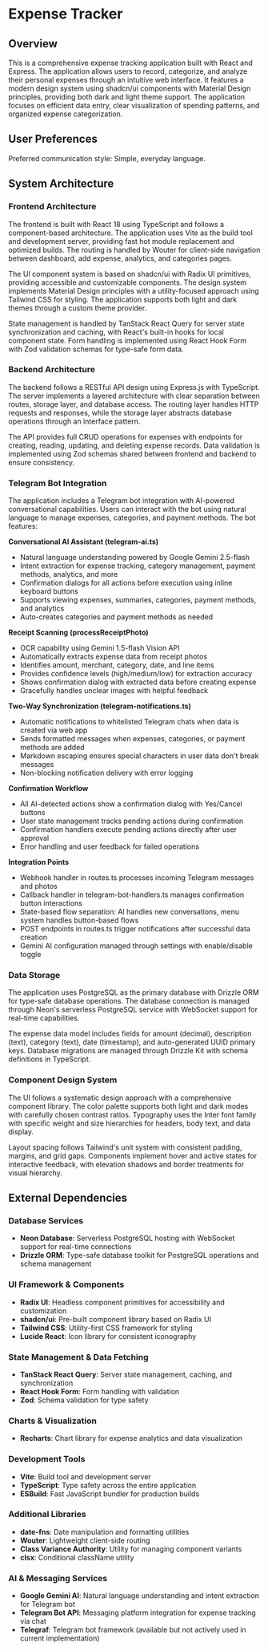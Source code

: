 # Expense Tracker

## Overview

This is a comprehensive expense tracking application built with React and Express. The application allows users to record, categorize, and analyze their personal expenses through an intuitive web interface. It features a modern design system using shadcn/ui components with Material Design principles, providing both dark and light theme support. The application focuses on efficient data entry, clear visualization of spending patterns, and organized expense categorization.

## User Preferences

Preferred communication style: Simple, everyday language.

## System Architecture

### Frontend Architecture
The frontend is built with React 18 using TypeScript and follows a component-based architecture. The application uses Vite as the build tool and development server, providing fast hot module replacement and optimized builds. The routing is handled by Wouter for client-side navigation between dashboard, add expense, analytics, and categories pages.

The UI component system is based on shadcn/ui with Radix UI primitives, providing accessible and customizable components. The design system implements Material Design principles with a utility-focused approach using Tailwind CSS for styling. The application supports both light and dark themes through a custom theme provider.

State management is handled by TanStack React Query for server state synchronization and caching, with React's built-in hooks for local component state. Form handling is implemented using React Hook Form with Zod validation schemas for type-safe form data.

### Backend Architecture
The backend follows a RESTful API design using Express.js with TypeScript. The server implements a layered architecture with clear separation between routes, storage layer, and database access. The routing layer handles HTTP requests and responses, while the storage layer abstracts database operations through an interface pattern.

The API provides full CRUD operations for expenses with endpoints for creating, reading, updating, and deleting expense records. Data validation is implemented using Zod schemas shared between frontend and backend to ensure consistency.

### Telegram Bot Integration
The application includes a Telegram bot integration with AI-powered conversational capabilities. Users can interact with the bot using natural language to manage expenses, categories, and payment methods. The bot features:

**Conversational AI Assistant (telegram-ai.ts)**
- Natural language understanding powered by Google Gemini 2.5-flash
- Intent extraction for expense tracking, category management, payment methods, analytics, and more
- Confirmation dialogs for all actions before execution using inline keyboard buttons
- Supports viewing expenses, summaries, categories, payment methods, and analytics
- Auto-creates categories and payment methods as needed

**Receipt Scanning (processReceiptPhoto)**
- OCR capability using Gemini 1.5-flash Vision API
- Automatically extracts expense data from receipt photos
- Identifies amount, merchant, category, date, and line items
- Provides confidence levels (high/medium/low) for extraction accuracy
- Shows confirmation dialog with extracted data before creating expense
- Gracefully handles unclear images with helpful feedback

**Two-Way Synchronization (telegram-notifications.ts)**
- Automatic notifications to whitelisted Telegram chats when data is created via web app
- Sends formatted messages when expenses, categories, or payment methods are added
- Markdown escaping ensures special characters in user data don't break messages
- Non-blocking notification delivery with error logging

**Confirmation Workflow**
- All AI-detected actions show a confirmation dialog with Yes/Cancel buttons
- User state management tracks pending actions during confirmation
- Confirmation handlers execute pending actions directly after user approval
- Error handling and user feedback for failed operations

**Integration Points**
- Webhook handler in routes.ts processes incoming Telegram messages and photos
- Callback handler in telegram-bot-handlers.ts manages confirmation button interactions
- State-based flow separation: AI handles new conversations, menu system handles button-based flows
- POST endpoints in routes.ts trigger notifications after successful data creation
- Gemini AI configuration managed through settings with enable/disable toggle

### Data Storage
The application uses PostgreSQL as the primary database with Drizzle ORM for type-safe database operations. The database connection is managed through Neon's serverless PostgreSQL service with WebSocket support for real-time capabilities.

The expense data model includes fields for amount (decimal), description (text), category (text), date (timestamp), and auto-generated UUID primary keys. Database migrations are managed through Drizzle Kit with schema definitions in TypeScript.

### Component Design System
The UI follows a systematic design approach with a comprehensive component library. The color palette supports both light and dark modes with carefully chosen contrast ratios. Typography uses the Inter font family with specific weight and size hierarchies for headers, body text, and data display.

Layout spacing follows Tailwind's unit system with consistent padding, margins, and grid gaps. Components implement hover and active states for interactive feedback, with elevation shadows and border treatments for visual hierarchy.

## External Dependencies

### Database Services
- **Neon Database**: Serverless PostgreSQL hosting with WebSocket support for real-time connections
- **Drizzle ORM**: Type-safe database toolkit for PostgreSQL operations and schema management

### UI Framework & Components
- **Radix UI**: Headless component primitives for accessibility and customization
- **shadcn/ui**: Pre-built component library based on Radix UI
- **Tailwind CSS**: Utility-first CSS framework for styling
- **Lucide React**: Icon library for consistent iconography

### State Management & Data Fetching
- **TanStack React Query**: Server state management, caching, and synchronization
- **React Hook Form**: Form handling with validation
- **Zod**: Schema validation for type safety

### Charts & Visualization
- **Recharts**: Chart library for expense analytics and data visualization

### Development Tools
- **Vite**: Build tool and development server
- **TypeScript**: Type safety across the entire application
- **ESBuild**: Fast JavaScript bundler for production builds

### Additional Libraries
- **date-fns**: Date manipulation and formatting utilities
- **Wouter**: Lightweight client-side routing
- **Class Variance Authority**: Utility for managing component variants
- **clsx**: Conditional className utility

### AI & Messaging Services
- **Google Gemini AI**: Natural language understanding and intent extraction for Telegram bot
- **Telegram Bot API**: Messaging platform integration for expense tracking via chat
- **Telegraf**: Telegram bot framework (available but not actively used in current implementation)